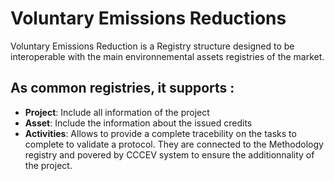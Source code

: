 # Voluntary Emissions Reductions
Voluntary Emissions Reduction is a Registry structure designed to be interoperable with the main environnemental assets registries of the market.
## As common registries, it supports : 

 * **Project**: Include all information of the project 
 * **Asset**: Include the information about the issued credits
 * **Activities**: Allows to provide a complete tracebility on the tasks to complete to validate a protocol. They are connected to the Methodology registry and povered by CCCEV system to ensure the additionnality of the project.